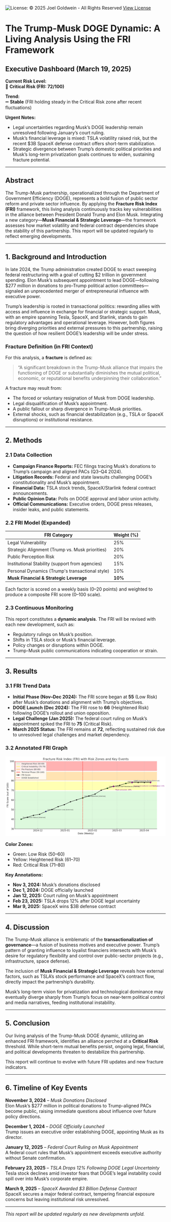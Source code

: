 ![License: © 2025 Joel Goldwein - All Rights Reserved](https://img.shields.io/badge/License-All--Rights--Reserved-red)
[View License](https://github.com/jgoldwein/FRI/blob/main/LICENSE.md)

# The Trump-Musk DOGE Dynamic: A Living Analysis Using the FRI Framework

## Executive Dashboard (March 19, 2025)

**Current Risk Level:**  
🔴 **Critical Risk (FRI: 72/100)**

**Trend:**  
➖ **Stable** (FRI holding steady in the Critical Risk zone after recent fluctuations)

**Urgent Notes:**  
- Legal uncertainties regarding Musk’s DOGE leadership remain unresolved following January’s court ruling.  
- Musk’s financial leverage is mixed: TSLA volatility raised risk, but the recent $3B SpaceX defense contract offers short-term stabilization.  
- Strategic divergence between Trump’s domestic political priorities and Musk’s long-term privatization goals continues to widen, sustaining fracture potential.

---

## Abstract

The Trump-Musk partnership, operationalized through the Department of Government Efficiency (DOGE), represents a bold fusion of public sector reform and private sector influence. By applying the **Fracture Risk Index (FRI)** framework, this living analysis continuously tracks key vulnerabilities in the alliance between President Donald Trump and Elon Musk. Integrating a new category—**Musk Financial & Strategic Leverage**—the framework assesses how market volatility and federal contract dependencies shape the stability of this partnership. This report will be updated regularly to reflect emerging developments.

---

## 1. Background and Introduction

In late 2024, the Trump administration created DOGE to enact sweeping federal restructuring with a goal of cutting $2 trillion in government spending. Elon Musk’s subsequent appointment to lead DOGE—following $277 million in donations to pro-Trump political action committees—signaled an unprecedented merger of entrepreneurial influence with executive power.

Trump’s leadership is rooted in transactional politics: rewarding allies with access and influence in exchange for financial or strategic support. Musk, with an empire spanning Tesla, SpaceX, and Starlink, stands to gain regulatory advantages and operational leverage. However, both figures bring diverging priorities and external pressures to this partnership, raising the question of how resilient DOGE’s leadership will be under stress.

### Fracture Definition (in FRI Context)

For this analysis, a **fracture** is defined as:  
> “A significant breakdown in the Trump-Musk alliance that impairs the functioning of DOGE or substantially diminishes the mutual political, economic, or reputational benefits underpinning their collaboration.”

A fracture may result from:
- The forced or voluntary resignation of Musk from DOGE leadership.
- Legal disqualification of Musk’s appointment.
- A public fallout or sharp divergence in Trump-Musk priorities.
- External shocks, such as financial destabilization (e.g., TSLA or SpaceX disruptions) or institutional resistance.

---

## 2. Methods

### 2.1 Data Collection
- **Campaign Finance Reports:** FEC filings tracing Musk’s donations to Trump’s campaign and aligned PACs (Q3–Q4 2024).
- **Litigation Records:** Federal and state lawsuits challenging DOGE’s constitutionality and Musk’s appointment.
- **Financial Data:** TSLA stock trends, SpaceX/Starlink federal contract announcements.
- **Public Opinion Data:** Polls on DOGE approval and labor union activity.
- **Official Communications:** Executive orders, DOGE press releases, insider leaks, and public statements.

### 2.2 FRI Model (Expanded)

| FRI Category                                   | Weight (%) |
|------------------------------------------------|------------|
| Legal Vulnerability                            | 25%        |
| Strategic Alignment (Trump vs. Musk priorities)| 20%        |
| Public Perception Risk                         | 20%        |
| Institutional Stability (support from agencies)| 15%        |
| Personal Dynamics (Trump's transactional style)| 10%        |
| **Musk Financial & Strategic Leverage**        | **10%**    |

Each factor is scored on a weekly basis (0–20 points) and weighted to produce a composite FRI score (0–100 scale).

### 2.3 Continuous Monitoring

This report constitutes a **dynamic analysis**. The FRI will be revised with each new development, such as:
- Regulatory rulings on Musk’s position.
- Shifts in TSLA stock or Musk’s financial leverage.
- Policy changes or disruptions within DOGE.
- Trump-Musk public communications indicating cooperation or strain.

---

## 3. Results

### 3.1 FRI Trend Data

- **Initial Phase (Nov–Dec 2024):** The FRI score began at **55** (Low Risk) after Musk’s donations and alignment with Trump’s objectives.
- **DOGE Launch (Dec 2024):** The FRI rose to **66** (Heightened Risk) following DOGE’s rollout and union opposition.
- **Legal Challenge (Jan 2025):** The federal court ruling on Musk’s appointment spiked the FRI to **75** (Critical Risk).
- **March 2025 Status:** The FRI remains at **72**, reflecting sustained risk due to unresolved legal challenges and market dependency.

### 3.2 Annotated FRI Graph

![FRI Graph showing Critical Risk status and key events including Musk donations, DOGE launch, court ruling, TSLA stock drop, and SpaceX contract](https://github.com/jgoldwein/FRI/blob/main/images/graph/FRI%20Graph%20-%2020250319.png)


**Color Zones:**
- Green: Low Risk (50–60)
- Yellow: Heightened Risk (61–70)
- Red: Critical Risk (71–80)

**Key Annotations:**
- **Nov 3, 2024:** Musk’s donations disclosed
- **Dec 1, 2024:** DOGE officially launched
- **Jan 12, 2025:** Court ruling on Musk’s appointment
- **Feb 23, 2025:** TSLA drops 12% after DOGE legal uncertainty
- **Mar 9, 2025:** SpaceX wins $3B defense contract

---

## 4. Discussion

The Trump-Musk alliance is emblematic of the **transactionalization of governance**—a fusion of business motives and executive power. Trump’s pattern of granting influence to loyalist financiers intersects with Musk’s desire for regulatory flexibility and control over public-sector projects (e.g., infrastructure, space defense).

The inclusion of **Musk Financial & Strategic Leverage** reveals how external factors, such as TSLA’s stock performance and SpaceX’s contract flow, directly impact the partnership’s durability.

Musk’s long-term vision for privatization and technological dominance may eventually diverge sharply from Trump’s focus on near-term political control and media narratives, feeding institutional instability.

---

## 5. Conclusion

Our living analysis of the Trump-Musk DOGE dynamic, utilizing an enhanced FRI framework, identifies an alliance perched at a **Critical Risk** threshold. While short-term mutual benefits persist, ongoing legal, financial, and political developments threaten to destabilize this partnership.

This report will continue to evolve with future FRI updates and new fracture indicators.

---

## 6. Timeline of Key Events

**November 3, 2024** – *Musk Donations Disclosed*  
Elon Musk’s $277 million in political donations to Trump-aligned PACs become public, raising immediate questions about influence over future policy directions.

**December 1, 2024** – *DOGE Officially Launched*  
Trump issues an executive order establishing DOGE, appointing Musk as its director.

**January 12, 2025** – *Federal Court Ruling on Musk Appointment*  
A federal court rules that Musk’s appointment exceeds executive authority without Senate confirmation.

**February 23, 2025** – *TSLA Drops 12% Following DOGE Legal Uncertainty*  
Tesla stock declines amid investor fears that DOGE’s legal instability could spill over into Musk’s corporate empire.

**March 9, 2025** – *SpaceX Awarded $3 Billion Defense Contract*  
SpaceX secures a major federal contract, tempering financial exposure concerns but leaving institutional risk unresolved.

---

*This report will be updated regularly as new developments unfold.*
